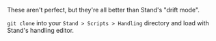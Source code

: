These aren't perfect, but they're all better than Stand's "drift mode".

`git clone` into your `Stand > Scripts > Handling` directory and load with Stand's handling editor.
